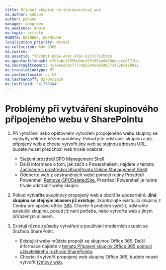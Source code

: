 ```yaml
---
title: Přidání skupiny na sharepointový web
ms.author: pebaum
author: pebaum
manager: pamgreen
ms.audience: Admin
ms.topic: article
ROBOTS: NOINDEX, NOFOLLOW
localization_priority: Normal
ms.collection: Adm_O365
ms.custom: ''
ms.assetid: f7d730bf-0d6e-424c-970c-6137c71cb50b
ms.openlocfilehash: e7bfabe1555bb94e915f8544d460deecce6171be
ms.sourcegitcommit: 317eeed39c7777a922442992d67733726c41d9e1
ms.translationtype: MT
ms.contentlocale: cs-CZ
ms.lasthandoff: 02/04/2020
ms.locfileid: "41770344"
---
```

# <a name="issues-when-creating-a-group-connected-site-in-sharepoint"></a>Problémy při vytváření skupinového připojeného webu v SharePointu

1. Při vytváření nebo opětovném vytvoření propojeného webu skupiny se vyskytly některé běžné problémy.
Pokud jste odstranili skupinu a její připojený web a chcete vytvořit jiný web se stejnou adresou URL, budete muset předchozí web trvale odebrat.

   - Stažení [prostředí SPO Management Shell](https://support.office.com/article/introduction-to-the-sharepoint-online-management-shell-c16941c3-19b4-4710-8056-34c034493429)
   - Další informace o tom, jak začít s Powershellem, najdete v tématu [Začínáme s prostředím SharePointu Online Management Shell](https://docs.microsoft.com/powershell/module/sharepoint-online/remove-sposite).
   - Odeberte web z odstraněných webů pomocí rutiny Prostředí Powershell [Remove-SPODeletedSite.](https://docs.microsoft.com/powershell/module/sharepoint-online/remove-sposite?view=sharepoint-ps) Prostředí Powershell je nutné trvale odstranit weby skupin.

1. Pokud vytváříte skupinový propojený web a obdržíte upozornění: **Jiná skupina se stejným aliasem již existuje**, zkontrolujte existující skupiny z Centra pro správu office [365](https://admin.microsoft.com/AdminPortal/Home#/groups). Chcete-li problém vyřešit, odstraňte existující skupinu, pokud již není potřeba, nebo vytvořte web s jiným přiřazeným aliasem.

1. Existují různé způsoby vytváření a používání moderních skupin se Službou SharePoint.

   - Existující weby můžete propojit se skupinou Office 365. Další informace najdete v [tématu Připojení skupiny Office 365 pomocí uživatelského rozhraní SharePointu](https://docs.microsoft.com/sharepoint/dev/transform/modernize-connect-to-office365-group#connect-an-office-365-group-using-the-sharepoint-user-interface).
   - Chcete-li vytvořit propojený web skupiny Office 365, budete muset vytvořit [týmový web](https://admin.microsoft.com/sharepoint).
